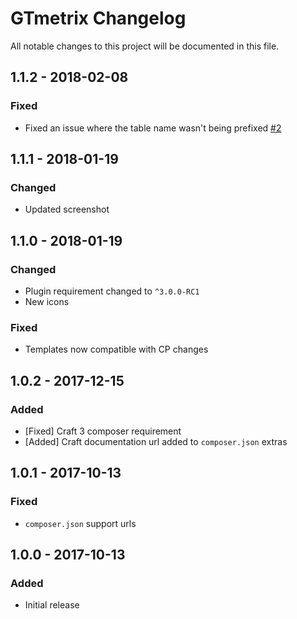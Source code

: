 # GTmetrix Changelog

All notable changes to this project will be documented in this file.


## 1.1.2 - 2018-02-08

### Fixed
- Fixed an issue where the table name wasn't being prefixed [#2](https://github.com/lukeyouell/craft-gtmetrix/issues/2)

## 1.1.1 - 2018-01-19

### Changed
- Updated screenshot

## 1.1.0 - 2018-01-19

### Changed
- Plugin requirement changed to `^3.0.0-RC1`
- New icons

### Fixed
- Templates now compatible with CP changes

## 1.0.2 - 2017-12-15
### Added
- [Fixed] Craft 3 composer requirement
- [Added] Craft documentation url added to `composer.json` extras

## 1.0.1 - 2017-10-13
### Fixed
- `composer.json` support urls

## 1.0.0 - 2017-10-13
### Added
- Initial release

